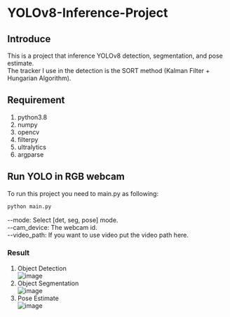 # YOLOv8-Inference-Project

## Introduce
This is a project that inference YOLOv8 detection, segmentation, and pose estimate. <br>
The tracker I use in the detection is the SORT method (Kalman Filter + Hungarian Algorithm).
## Requirement
1. python3.8
2. numpy
3. opencv
4. filterpy
5. ultralytics
6. argparse

## Run YOLO in RGB webcam
To run this project you need to main.py as following:
```markdown
python main.py
```
--mode: Select [det, seg, pose] mode. <br>
--cam_device: The webcam id. <br>
--video_path: If you want to use video put the video path here. <br>

### Result
1. Object Detection <br>
![image](https://github.com/ycchen218/YOLOv8-Inference-Project/git_img/yolo_rgb_det.png)
2. Object Segmentation <br>
![image](https://github.com/ycchen218/YOLOv8-Inference-Project/git_img/yolo_rgb_seg.png)
3. Pose Estimate <br>
![image](https://github.com/ycchen218/YOLOv8-Inference-Project/git_img/yolo_rgb_pos.png)
